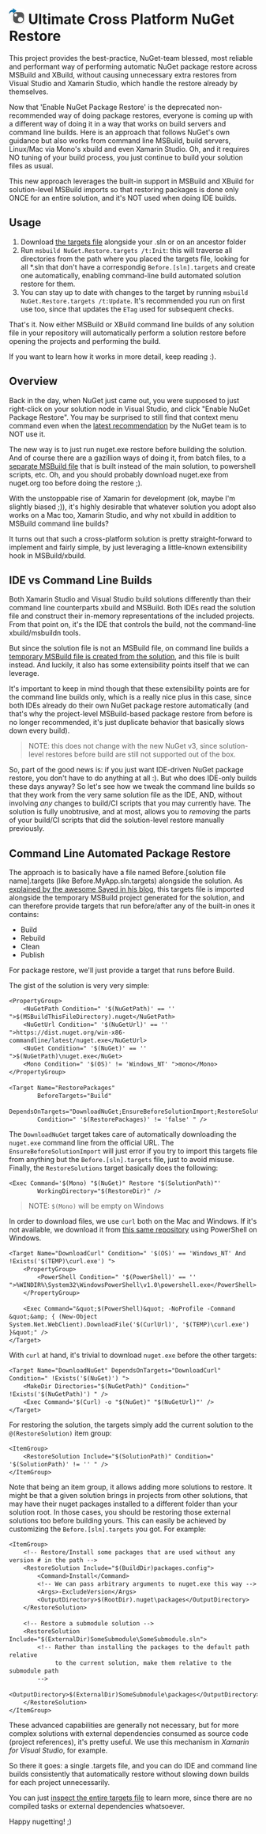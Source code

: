 ![Icon](https://raw.githubusercontent.com/kzu/NuGet.Restore/master/icon.png) Ultimate Cross Platform NuGet Restore
============

This project provides the best-practice, NuGet-team blessed, most reliable and performant way 
of performing automatic NuGet package restore across MSBuild and XBuild, without causing unnecessary 
extra restores from Visual Studio and Xamarin Studio, which handle the restore already by themselves.

Now that 'Enable NuGet Package Restore' is the deprecated non-recommended way of doing package 
restores, everyone is coming up with a different way of doing it in a way that works on build 
servers and command line builds. Here is an approach that follows NuGet's own guidance but also 
works from command line MSBuild, build servers, Linux/Mac via Mono's xbuild and even Xamarin 
Studio. Oh, and it requires NO tuning of your build process, you just continue to build your 
solution files as usual.
 
This new approach leverages the built-in support in MSBuild and XBuild for solution-level 
MSBuild imports so that restoring packages is done only ONCE for an entire solution, and it's 
NOT used when doing IDE builds.

## Usage

1. Download [the targets file](https://raw.githubusercontent.com/kzu/NuGet.Restore/master/NuGet.Restore.targets "Targets file for automated restore") 
   alongside your .sln or on an ancestor folder
2. Run `msbuild NuGet.Restore.targets /t:Init`: this will traverse all 
   directories from the path where you placed the targets file, looking 
   for all *.sln that don't have a correspondig `Before.[sln].targets`
   and create one automatically, enabling command-line build automated 
   solution restore for them.
3. You can stay up to date with changes to the target by running 
   `msbuild NuGet.Restore.targets /t:Update`. It's recommended you run 
   on first use too, since that updates the `ETag` used for subsequent 
   checks.

That's it. Now either MSBuild or XBuild command line builds of any 
solution file in your repository will automatically perform a solution 
restore before opening the projects and performing the build.

If you want to learn how it works in more detail, keep reading :).

## Overview

Back in the day, when NuGet just came out, you were supposed to just right-click on your 
solution node in Visual Studio, and click "Enable NuGet Package Restore". You may be surprised 
to still find that context menu command even when the 
[latest recommendation](http://docs.nuget.org/docs/reference/package-restore "Package Restore Documentation") 
by the NuGet team is to NOT use it. 

The new way is to just run nuget.exe restore before building the solution. And of course 
there are a gazillion ways of doing it, from batch files, to a 
[separate MSBuild file](http://chris.eldredge.io/blog/2014/01/29/the-newer-new-nuget-package-restore/) 
that is built instead of the main solution, to powershell scripts, etc. Oh, and you should 
probably download nuget.exe from nuget.org too before doing the restore ;).

With the unstoppable rise of Xamarin for development (ok, maybe I'm slightly biased ;)), 
it's highly desirable that whatever solution you adopt also works on a Mac too, Xamarin Studio, 
and why not xbuild in addition to MSBuild command line builds?

It turns out that such a cross-platform solution is pretty straight-forward to implement 
and fairly simple, by just leveraging a little-known extensibility hook in MSBuild/xbuild. 


## IDE vs Command Line Builds

Both Xamarin Studio and Visual Studio build solutions differently than their command line 
counterparts xbuild and MSBuild. Both IDEs read the solution file and construct their 
in-memory representations of the included projects. From that point on, it's the IDE that 
controls the build, not the command-line xbuild/msbuildn tools. 

But since the solution file is not an MSBuild file, on command line builds a 
[temporary MSBuild file is created from the solution](http://sedodream.com/2010/10/22/MSBuildExtendingTheSolutionBuild.aspx), 
and this file is built instead. And luckily, it also has some extensibility points itself 
that we can leverage.

It's important to keep in mind though that these extensibility points are for the command 
line builds only, which is a really nice plus in this case, since both IDEs already do 
their own NuGet package restore automatically (and that's why the project-level MSBuild-based 
package restore from before is no longer recommended, it's just duplicate behavior that 
basically slows down every build).

> NOTE: this does not change with the new NuGet v3, since solution-level restores before 
> build are still not supported out of the box.

So, part of the good news is: if you just want IDE-driven NuGet package restore, you 
don't have to do anything at all :). But who does IDE-only builds these days anyway? 
So let's see how we tweak the command line builds so that they work from the very same 
solution file as the IDE, AND, without involving *any* changes to build/CI scripts that 
you may currently have. The solution is fully unobtrusive, and at most, allows you to
*removing* the parts of your build/CI scripts that did the solution-level restore 
manually previously.

##  Command Line Automated Package Restore

The approach is to basically have a file named Before.[solution file name].targets 
(like Before.MyApp.sln.targets) alongside the solution. As 
[explained by the awesome Sayed in his blog](http://sedodream.com/2010/10/22/MSBuildExtendingTheSolutionBuild.aspx "Extending the solution build"), 
this targets file is imported alongside the temporary MSBuild project generated for 
the solution, and can therefore provide targets that run before/after any of the 
built-in ones it contains:

- Build
- Rebuild
- Clean
- Publish

For package restore, we'll just provide a target that runs before Build.

The gist of the solution is very very simple:


	<PropertyGroup>
		<NuGetPath Condition=" '$(NuGetPath)' == '' ">$(MSBuildThisFileDirectory).nuget</NuGetPath>
		<NuGetUrl Condition=" '$(NuGetUrl)' == '' ">https://dist.nuget.org/win-x86-commandline/latest/nuget.exe</NuGetUrl>
		<NuGet Condition=" '$(NuGet)' == '' ">$(NuGetPath)\nuget.exe</NuGet>
		<Mono Condition=" '$(OS)' != 'Windows_NT' ">mono</Mono>
	</PropertyGroup>

	<Target Name="RestorePackages" 
			BeforeTargets="Build" 
			DependsOnTargets="DownloadNuGet;EnsureBeforeSolutionImport;RestoreSolutions"
			Condition=" '$(RestorePackages)' != 'false' " />

The `DownloadNuGet` target takes care of automatically downloading the `nuget.exe` command line
from the official URL. 
The `EnsureBeforeSolutionImport` will just error if you try to import this targets file from 
anything but the `Before.[sln].targets` file, just to avoid misuse.
Finally, the `RestoreSolutions` target basically does the following:

	<Exec Command='$(Mono) "$(NuGet)" Restore "$(SolutionPath)"'
			WorkingDirectory="$(RestoreDir)" />


> NOTE: `$(Mono)` will be empty on Windows

In order to download files, we use `curl` both on the Mac and Windows. If it's not available, 
we download it from [this same repository](https://github.com/kzu/NuGet.Restore/master/curl.exe) 
using PowerShell on Windows. 

	<Target Name="DownloadCurl" Condition=" '$(OS)' == 'Windows_NT' And !Exists('$(TEMP)\curl.exe') ">
		<PropertyGroup>
			<PowerShell Condition=" '$(PowerShell)' == '' ">%WINDIR%\System32\WindowsPowerShell\v1.0\powershell.exe</PowerShell>
		</PropertyGroup>

		<Exec Command="&quot;$(PowerShell)&quot; -NoProfile -Command &quot;&amp; { (New-Object System.Net.WebClient).DownloadFile('$(CurlUrl)', '$(TEMP)\curl.exe') }&quot;" />
	</Target>

With `curl` at hand, it's trivial to download `nuget.exe` before the other targets:

	<Target Name="DownloadNuGet" DependsOnTargets="DownloadCurl" Condition=" !Exists('$(NuGet)') ">
		<MakeDir Directories="$(NuGetPath)" Condition=" !Exists('$(NuGetPath)') " />
		<Exec Command='$(Curl) -o "$(NuGet)" "$(NuGetUrl)"' />
	</Target>

For restoring the solution, the targets simply add the current solution to the `@(RestoreSolution)`
item group:

	<ItemGroup>
		<RestoreSolution Include="$(SolutionPath)" Condition=" '$(SolutionPath)' != '' " />
	</ItemGroup>

Note that being an item group, it allows adding more solutions to restore. It might be that a 
given solution brings in projects from other solutions, that may have their nuget packages 
installed to a different folder than your solution root. In those cases, you should be restoring 
those external solutions too before building yours. This can easily be achieved by customizing the 
`Before.[sln].targets` you got. For example:

	<ItemGroup>
		<!-- Restore/Install some packages that are used without any version # in the path -->
		<RestoreSolution Include="$(BuildDir)packages.config">
			<Command>Install</Command>
			<!-- We can pass arbitrary arguments to nuget.exe this way -->
			<Args>-ExcludeVersion</Args>
			<OutputDirectory>$(RootDir).nuget\packages</OutputDirectory>
		</RestoreSolution>

		<!-- Restore a submodule solution -->
		<RestoreSolution Include="$(ExternalDir)SomeSubmodule\SomeSubmodule.sln">
			<!-- Rather than installing the packages to the default path relative 
				 to the current solution, make them relative to the submodule path
			-->
			<OutputDirectory>$(ExternalDir)SomeSubmodule\packages</OutputDirectory>
		</RestoreSolution>
	</ItemGroup>

These advanced capabilities are generally not necessary, but for more complex solutions 
with external dependencies consumed as source code (project references), it's pretty 
useful. We use this mechanism in *Xamarin for Visual Studio*, for example.



So there it goes: a single .targets file, and you can do IDE and command line builds 
consistently that automatically restore without slowing down builds for each project 
unnecessarily.

You can just [inspect the entire targets file](https://github.com/kzu/master/NuGet.Restore.targets "Targets file for automated restore") 
to learn more, since there are no compiled tasks or external dependencies whatsoever.



Happy nugetting! ;)
